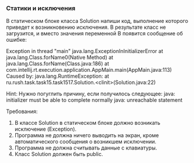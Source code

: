 
### Статики и исключения

В статическом блоке класса Solution напиши код, выполнение которого приведет к возникновению исключения.
В результате класс не загрузится, и вместо значения переменной B появится сообщение об ошибке:

Exception in thread &quot;main&quot; java.lang.ExceptionInInitializerError
at java.lang.Class.forName0(Native Method)
at java.lang.Class.forName(Class.java:186)
at com.intellij.rt.execution.application.AppMain.main(AppMain.java:113)
Caused by: java.lang.RuntimeException:
at ru.rush.task.task15.task1517.Solution.&lt;clinit&gt;(Solution.java:22)

Hint: Нужно погуглить причину, если получилось следующее:
java: initializer must be able to complete normally
java: unreachable statement


Требования:
1.	В классе Solution в статическом блоке должно возникать исключение (Exception).
2.	Программа не должна ничего выводить на экран, кроме автоматического сообщения о возникшем исключении.
3.	Программа не должна считывать данные с клавиатуры.
4.	Класс Solution должен быть public.


